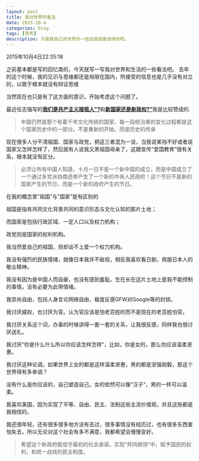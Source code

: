 ```yaml
---
layout: post
title: 我对世界的看法
date: 2015-10-4
categories: blog
tags: [思考]
description: 只是我自己对世界的一些态度或者说倾向吧。
---
```


2015年10月4日22:35:18


之前基本都是写的回忆类的，今天就写一写我对世界和生活的一些看法吧。
去年的这个时候，我的见识与思维都还是局限在国内，所接受的信息也是几乎没有对立的，以致于根本就没有辩证思维

当然现在也只是有了这方面的意识，开始考虑这个问题了。

最近任志强写的[**我们是共产主义接班人"?**](http://weibo.com/p/1001603889623095997939?sudaref=e.news.163.com)和[**新国家还是新政权?”**](http://blog.sina.com.cn/s/blog_54703d5c0102vrxn.html)我是比较赞成的.

>中国仍然是那个有着千年文化传统的国家，每一段统治者的变化过程都是这个国家历史中的一部分。不是重新的开始，而是历史的传承

现在很多人分不清祖国、国家与政党，把这三者混为一谈，当我说某裆不好或者说国家又怎样怎样了，然后就有人说我又黑祖国母亲了，这跟宣传“爱国教育”很有关系，根本就没有区分。

>必须让所有中国人知道，十月一日不是一个新中国的成立，而是中国成立了一个通过多党派协商选举产生了一个新的中央人民政府！这个节日不是新的国家产生的节日，而是一个新的政府产生的节日。

在我的概念里”祖国”与”国家”是有区别的

祖国是指有共同文化背景共同的意识形态与文化认知的那片土地；

而国家是包括行政区域、一定人口以及权力机构；

政党则是国家的权利机构。

我当然爱自己的祖国，但却谈不上爱一个权力机构。

我没有强烈的民族情绪，就像日本我并不敌视，相反我喜欢看日剧，佩服日本人的敬业精神。

我没有因为是中国人而自豪，也没有感到羞耻。生在长在这片土地上是我不能控制的事情，没有必要为此带情绪。

我崇尚自由，包括人身言论网络自由，极度反感GFW对Google等的封锁。

我讨厌威权，也讨厌为官。认为官应该是怕老百姓的而不是现在的老百姓怕官。

我讨厌关系这个词，办事的时候讲得一套一套的关系，让我很反感，同样我也很讨厌送礼。

我讨厌“你是什么什么所以你应该怎样怎样”，比如，你是女的，那么你应该温柔贤惠。

我讨厌这种论调，如果世界上女的都是这样温柔贤惠，男的都是坚强刚毅，那这个世界得有多单调？

没有什么是你应该的，自己塑造自己。女的依然可以像”汉子“，男的一样可以温柔。

我喜欢美国，因为实现了平等、自由、民主、法制这些主流价值观，并且这些都是我相信的。

我还很年轻，还有很多很多地方没有去过，很多事情没有经历过，也有很多东西害怕失去，所以无论对这个社会有多不满意，我都希望会慢慢变好。

>希望这个新政府能信守最初的社会承诺，实现“共同纲领”中，赋予国民的权利，和统一战线的民主制度。

